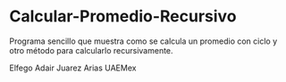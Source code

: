 # Calcular-Promedio-Recursivo
Programa sencillo que muestra como se calcula un promedio con ciclo y otro método para calcularlo recursivamente.

Elfego Adair Juarez Arias
UAEMex
